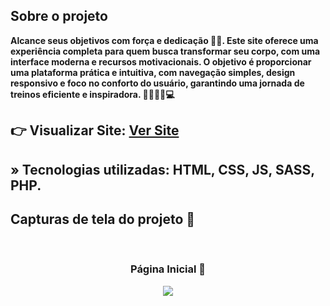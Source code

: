 <h2>Sobre o projeto</h2>

<p><b>Alcance seus objetivos com força e dedicação 💪🔥. Este site oferece uma experiência completa para quem busca transformar seu corpo, com uma interface moderna e recursos motivacionais. O objetivo é proporcionar uma plataforma prática e intuitiva, com navegação simples, design responsivo e foco no conforto do usuário, garantindo uma jornada de treinos eficiente e inspiradora. 🏋️‍♂️🏃‍♀️💻</b></p>

## 👉 Visualizar Site: <a href='https://gymsite-blond.vercel.app/'>Ver Site</a>

## » Tecnologias utilizadas: HTML, CSS, JS, SASS, PHP.


<h2>Capturas de tela do projeto 📸</h2>
<br>
<h3 align='center'>Página Inicial 🏡</h3>

<div align='center'>
  <a href="https://gymsite-blond.vercel.app/" target="_blank">
    <img src='./assets/img/capa.png'/>
  </a>
</div>

